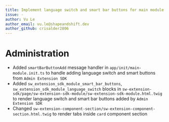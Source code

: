 ```yaml
---
title: Implement language switch and smart bar buttons for main module in App
issue: -
author: Vu Le
author_email: vu.le@shapeandshift.dev
author_github: crisalder2806
---
```

# Administration
* Added `smartBarButtonAdd` message handler in `app/init/main-module.init.ts` to handle adding language switch and smart buttons from `Admin Extension SDK`
* Added `sw_extension_sdk_module_smart_bar_buttons`, `sw_extension_sdk_module_language_switch` blocks in `sw-extension-sdk/page/sw-extension-sdk-module/sw-extension-sdk-module.html.twig` to render language switch and smart bar buttons added by `Admin Extension SDK`
* Changed `sw-extension-component-section/sw-extension-component-section.html.twig` to render tabs inside `card` component section 
